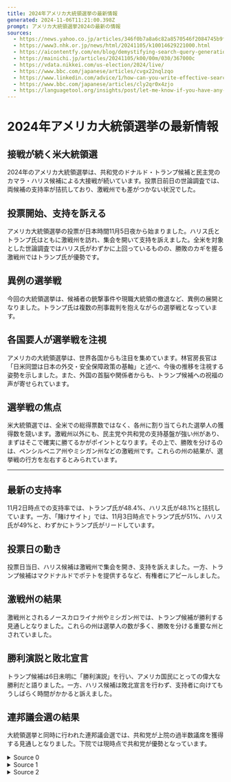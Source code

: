 ```yaml
---
title: 2024年アメリカ大統領選挙の最新情報
generated: 2024-11-06T11:21:00.398Z
prompt: アメリカ大統領選挙2024の最新の情報
sources:
  - https://news.yahoo.co.jp/articles/346f0b7a8a6c82a8570546f2084745b9f556be74
  - https://www3.nhk.or.jp/news/html/20241105/k10014629221000.html
  - https://aicontentfy.com/en/blog/demystifying-search-query-generation-best-practices-and-tools
  - https://mainichi.jp/articles/20241105/k00/00m/030/367000c
  - https://vdata.nikkei.com/us-election/2024/live/
  - https://www.bbc.com/japanese/articles/cvgx22nqlzqo
  - https://www.linkedin.com/advice/1/how-can-you-write-effective-search-queries-match
  - https://www.bbc.com/japanese/articles/cly2qr0x4zjo
  - https://languagetool.org/insights/post/let-me-know-if-you-have-any-questions/
---
```


# 2024年アメリカ大統領選挙の最新情報

## 接戦が続く米大統領選
2024年のアメリカ大統領選挙は、共和党のドナルド・トランプ候補と民主党のカマラ・ハリス候補による大接戦が続いています。投票日前日の世論調査では、両候補の支持率が拮抗しており、激戦州でも差がつかない状況でした。

## 投票開始、支持を訴える
アメリカ大統領選挙の投票が日本時間11月5日夜から始まりました。ハリス氏とトランプ氏はともに激戦州を訪れ、集会を開いて支持を訴えました。全米を対象とした世論調査ではハリス氏がわずかに上回っているものの、勝敗のカギを握る激戦州ではトランプ氏が優勢です。

## 異例の選挙戦
今回の大統領選挙は、候補者の銃撃事件や現職大統領の撤退など、異例の展開となりました。トランプ氏は複数の刑事裁判を抱えながらの選挙戦となっています。

## 各国要人が選挙戦を注視
アメリカの大統領選挙は、世界各国からも注目を集めています。林官房長官は「日米同盟は日本の外交・安全保障政策の基軸」と述べ、今後の推移を注視する姿勢を示しました。また、外国の首脳や関係者からも、トランプ候補への祝福の声が寄せられています。

## 選挙戦の焦点
米大統領選では、全米での総得票数ではなく、各州に割り当てられた選挙人の獲得数を競います。激戦州以外にも、民主党や共和党の支持基盤が強い州があり、まずはそこで確実に勝てるかがポイントとなります。その上で、勝敗を分けるのは、ペンシルベニア州やミシガン州などの激戦州です。これらの州の結果が、選挙戦の行方を左右するとみられています。

---

## 最新の支持率
11月2日時点での支持率では、トランプ氏が48.4%、ハリス氏が48.1%と拮抗しています。一方、「賭けサイト」では、11月3日時点でトランプ氏が51%、ハリス氏が49%と、わずかにトランプ氏がリードしています。

## 投票日の動き
投票日当日、ハリス候補は激戦州で集会を開き、支持を訴えました。一方、トランプ候補はマクドナルドでポテトを提供するなど、有権者にアピールしました。

## 激戦州の結果
激戦州とされるノースカロライナ州やミシガン州では、トランプ候補が勝利する見通しとなりました。これらの州は選挙人の数が多く、勝敗を分ける重要な州とされていました。

## 勝利演説と敗北宣言
トランプ候補は6日未明に「勝利演説」を行い、アメリカ国民にとっての偉大な勝利だと語りました。一方、ハリス候補は敗北宣言を行わず、支持者に向けてもうしばらく時間がかかると訴えました。

## 連邦議会選の結果
大統領選挙と同時に行われた連邦議会選では、共和党が上院の過半数議席を獲得する見通しとなりました。下院では現時点で共和党が優勢となっています。

<details>
<summary>Source 0</summary>

# アメリカ大統領選挙2024の最新情報

## 支持率は拮抗、ハリス氏vsトランプ氏

アメリカ大統領選の最新の支持率では、トランプ氏が48.4％、ハリス氏が48.1％と拮抗しています（11月2日時点）。一方、「賭けサイト」では、11月3日時点でトランプ氏が51％、ハリス氏が49％と、ハリス氏が差を縮めています。ジャーナリストの木村太郎氏は、世論調査では「隠れトランプ」の存在があり、実際の支持率はトランプ氏の方が高いと予想しています。

## 米大統領選、投票始まる

アメリカ大統領選挙の投票が日本時間の11月5日夜から各州で順次始まりました。ハリス氏とトランプ氏はともに激戦州を訪れ、集会を開いて支持を訴えました。全米を対象にした各種世論調査の平均ではハリス氏が0.1ポイント上回っているものの、拮抗しています。一方、勝敗のカギを握る7つの激戦州では、トランプ氏がわずかに上回っています。

## 異例の米大統領選

今回のアメリカ大統領選挙は、候補者の銃撃事件や現職大統領の撤退など、異例の展開となりました。トランプ氏は4つの刑事裁判を抱える中での選挙戦となっています。

## 林官房長官「推移や影響を注視」

アメリカ大統領選挙について、林官房長官は「日米同盟は日本の外交・安全保障政策の基軸であり、今後も注視していく」と述べました。武藤経産相は「大統領選挙の動向や新政権の方針、政策に関しては予断を許さない」とし、岩屋外相は「日米同盟は今後も外交・安全保障政策の基軸である」と述べました。

</details>
<details>
<summary>Source 1</summary>

# 米大統領選2024の最新情報

## 毎日新聞の記事：米大統領選、重要州や注目点は？　激戦州以外にも勝敗占うヒント

米大統領選は5日夜（日本時間6日午前）に開票が始まる。米メディアでは民主党のハリス副大統領と共和党のトランプ前大統領による「史上まれにみる大接戦」とされており、すぐに当落が判明する可能性は低い。開票結果で注目すべき点はどこなのか。

米大統領選では全米での総得票数は当落に関係がない。全米50州と首都ワシントンでそれぞれ「勝者」を決めて、各州に割り当てられた計538人の選挙人の獲得数を競う。48州と首都では勝者が選挙人を総取りする。中西部ネブラスカ、東部メーン両州は州全体の勝者が2人、連邦下院の選挙区ごとの勝者が各1人の選挙人を獲得する。

激戦州は、2016年大統領選のトランプ氏のように、全米の得票数では相手を下回りながら、選挙人獲得数で上回るケースもある。

多くの州では民主、共和両党のどちらが強いかはっきりしており、ハリス氏が226人、トランプ氏が219人の選挙人を獲得するのは「既定路線」になっている。

ただし、トランプ氏が優勢とされる中西部アイオワ州では、2日に発表された地元紙の世論調査でハリス氏が支持率で上回った。本番でも波乱が起きる可能性はゼロではなく、まずは優勢な州できっちりと勝てるかがポイントになる。

そのうえで勝敗を分けるのは、激戦7州だ。一概に「激戦州」といっても固定化されているわけではなく、選挙ごとに激戦になる州は多少入れ替わる。

早い段階で結果が出そうな州で注目度が高いのは、中西部ミシガン州（選挙人15人）と南部ノースカロライナ州（同16人）だ。激戦7州の中で、最も重要な東部ペンシルベニア州（同19人）に次いで多い選挙人が割り当てられている。

ミシガン州はデトロイトを中心に自動車産業が盛んで、民主党の支持基盤である労働組合が強い。近年の州単位の選挙でも民主党が優勢で、ハリス氏にとっては「落とせない州」となる。ここでトランプ氏が勝つようなら、返り咲きの可能性が一気に高まる。

一方、トランプ氏が負けられないのは、ノースカロライナ州だ。激戦7州の中で唯一、前回の20年にトランプ氏が勝利した州で、共和党の地盤が強い。ただ、近年は先端産業が発展し、リベラルな地域から高学歴層の移住が進んでいる。

さらに、同時に実施される知事選の共和党候補が不人気で、足を引っ張っている面もある。トランプ氏が最終盤で同州に集中的に入ったのも危機感の表れだとみられている。

米共和党全国委員会の元幹部で、英コンサルティング大手「ブランズウィック・グループ」シニアアドバイザーのミッチ・ベインウォル氏は「激戦州以外の州の結果や世論調査からも手がかりは得られる」とする。南部バージニア州や東部ニューハンプシャー州など民主党がやや優勢な州を挙げ、「こうした州でどれだけ得票差がつくかで両候補の勢いがうかがえる」。

米メディアが行う出口調査もヒントになるという。トランプ氏による中南米系や黒人票の切り崩し、ハリス氏による女性票の取り込み、民主党が優勢な都市部と共和党が優勢な農村部の間にある「郊外部」の票差などが注目点で、激戦州の結果を占う材料になる。

ベインウォル氏は、激戦州の中で伝統的に民主党が強いペンシルベニア、ミシガン、中西部ウィスコンシンの3州を挙げ、「トランプ氏が一つでも奪えば、勝算が大きくなる」と指摘した。【ワシントン秋山信一】

## BBCの記事：【米大統領選2024】 両候補の接戦続く　トランプ候補がじわり支持率上げる

11月5日のアメリカ大統領選まで2週間あまりと迫り、共和党のドナルド・トランプ候補と民主党のカマラ・ハリス候補は接戦を続けている。

20日にはそれぞれ激戦州を訪れ、トランプ候補はマクドナルドでポテトを提供し、ハリス候補は自分の60歳の誕生日を支持者や歌手スティーヴィー・ワンダーさんと共に祝った。

他方、世論調査では両候補が伯仲しているものの、トランプ候補がじわじわとハリス候補に近づき、激戦州では3州でやや優勢となっている。

</details>
<details>
<summary>Source 2</summary>

## 2024年米大統領選：トランプ候補が「勝利演説」、ハリス候補は敗北宣言せず

米大統領選挙は2024年11月5日に投開票され、共和党のドナルド・トランプ候補が激戦州の3州（ノースカロライナ、ジョージア、ペンシルヴェニア）で勝利する見通しとなりました。トランプ候補は6日未明に「勝利演説」を行いましたが、民主党のカマラ・ハリス候補は敗北宣言を行わず、支持者に向けて「もうしばらく時間がかかる」と訴えました。

トランプ候補が勝てば、4年ぶりの政権奪還となります。一方、ハリス候補が勝利すれば、女性およびアジア系として初の大統領となります。

BBCが提携する米CBSの分析によると、当選に必要な選挙人の270人以上を獲得する州で、トランプ候補は266人を獲得し、ハリス候補は219人を獲得しています（6日午前3時時点）。

トランプ候補は6日午前2時半ごろ、フロリダ州ウェストパームビーチの選挙対策本部で演説し、「アメリカ国民にとっての偉大な勝利だ」と述べました。

一方、ハリス候補は6日午前2時半過ぎ、この夜は演説をしないと発表しました。首都ワシントンのハワード大学には多くの支持者が集まっていましたが、トランプ候補の勝利が確実になったと報じられると、会場を後にしました。

## 外国首脳がトランプ候補を祝福

トランプ候補の「勝利演説」を受け、イスラエルのベンヤミン・ネタニヤフ首相、ハンガリーのオルバン・ヴィクトル首相、イギリスのキア・スターマー首相、北大西洋条約機構（NATO）のマルク・ルッテ事務総長など、外国の首脳や関係者から祝福の声が寄せられました。

## 投票動向とトラブル

エジソン・リサーチなどによる出口調査（東部時間5日午後5時現在）では、今回の大統領選で最も重視した問題として、民主主義の現状（35％）、経済（31％）、人工妊娠中絶（14％）、移民（11％）、外交（4％）が挙げられました。

また、出口調査（午後8時半現在）では、女性の54％がハリス候補、44％がトランプ候補に投票していました。前回の大統領選では、女性の57％が民主党のジョー・バイデン大統領に投票したため、この時点ではハリス候補はそれを下回っています。

投票に関して大きなトラブルは報告されていませんが、連邦捜査局（FBI）によると、いくつかの州で虚偽の爆破予告があり、ロシアが関与している可能性が指摘されています。

## ソーシャルメディアでの呼びかけ

ハリス候補はソーシャルメディア「X」で、「アメリカ、皆さんの声を届ける瞬間です。投票締め切りまですべての有権者に働きかけられるよう、手伝ってください」などと投稿しました。

トランプ候補も「X」で、「公式に投票日だ！ アメリカの歴史で一番大事な日になる。有権者の熱意はずば抜けている。みんな、アメリカを再び偉大にしたいからだ。どれだけ時間がかかってもみんなに投票してもらう必要がある。列から外れないで！」と呼びかけました。

## 米大統領選2024：共和党が上院の過半数議席を獲得

米大統領選と同時に行われた連邦議会選では、共和党が上院の過半数議席を獲得する見通しとなりました。上院（定数100）の3割にあたる34議席が改選対象でしたが、共和党が21議席、民主党が13議席を獲得しました。

下院（定数435）は全議席が改選されましたが、現時点では共和党が218議席、民主党が217議席を獲得しています。

## 米大統領選2024：中絶権の保護・拡大を求める住民投票の結果は

大統領選と同時に行われた住民投票では、中絶の規制に関するものが10州で行われました。中絶権の保護・拡大を求める住民投票は、カリフォルニア州、ミシガン州、ネバダ州、バーモント州で可決されましたが、ケンタッキー州、モンタナ州、サウスダコタ州では否決されました。アリゾナ州、コロラド州、ミシシッピ州では結果が確定していません。

大麻の医療利用や娯楽利用に関する住民投票は、フロリダ州、ネブラスカ州、ノースダコタ州、サウスダコタ州で行われました。医療利用は全州で可決されましたが、娯楽利用はサウスダコタ州では可決、ネブラスカ州では否決されました。フロリダ州とノースダコタ州の結果は確定していません。

## まとめ

米大統領選2024では、共和党のドナルド・トランプ候補が激戦州の3州で勝利する見通しとなり、トランプ候補が「勝利演説」を行いました。民主党のカマラ・ハリス候補は敗北宣言を行わず、開票結果を見守っています。大統領選と同時に行われた連邦議会選では、共和党が上院の過半数議席を獲得する見通しとなりました。また、中絶権や大麻利用に関する住民投票も複数州で行われ、その結果が注目されています。

</details>